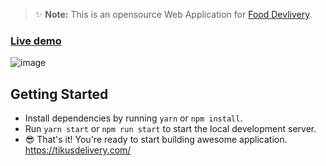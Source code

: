 > ✨ **Note:** This is an opensource Web Application for [Food Devlivery](https://react-quick-food.firebaseapp.com/).

### [Live demo](https://react-quick-food.firebaseapp.com/)

![image](https://github.com/GEDIH/food_delivery_in_Addis_Ababa/assets/117825147/02b6d3bd-5e0a-425f-a506-367a66ede338)


## Getting Started

- Install dependencies by running `yarn` or `npm install`.
- Run `yarn start` or `npm run start` to start the local development server.
- 😎 That's it! You're ready to start building awesome application.
https://tikusdelivery.com/

